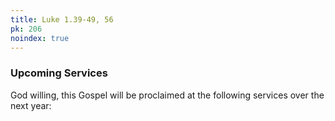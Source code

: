 ```yaml
---
title: Luke 1.39-49, 56
pk: 206
noindex: true
---
```


### Upcoming Services

God willing, this Gospel will be proclaimed at the following services over the next year:


